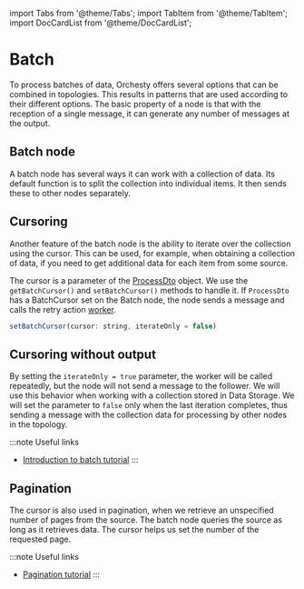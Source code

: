 import Tabs from '@theme/Tabs';
import TabItem from '@theme/TabItem';
import DocCardList from '@theme/DocCardList';

# Batch

To process batches of data, Orchesty offers several options that can be combined in topologies. This results in patterns that are used according to their different options. The basic property of a node is that with the reception of a single message, it can generate any number of messages at the output.

## Batch node
A batch node has several ways it can work with a collection of data. Its default function is to split the collection into individual items. It then sends these to other nodes separately.

## Cursoring
Another feature of the batch node is the ability to iterate over the collection using the cursor. This can be used, for example, when obtaining a collection of data, if you need to get additional data for each item from some source.

The cursor is a parameter of the [ProcessDto](../documentation/processDto) object. We use the `getBatchCursor()` and `setBatchCursor()` methods to handle it. If `ProcessDto` has a BatchCursor set on the Batch node, the node sends a message and calls the retry action [worker](../documentation/workers).

```js
setBatchCursor(cursor: string, iterateOnly = false)
```

## Cursoring without output
By setting the `iterateOnly = true` parameter, the worker will be called repeatedly, but the node will not send a message to the follower. We will use this behavior when working with a collection stored in Data Storage. We will set the parameter to `false` only when the last iteration completes, thus sending a message with the collection data for processing by other nodes in the topology.

:::note Useful links
- [Introduction to batch tutorial](../tutorials/introduction-to-batch)
:::

## Pagination
The cursor is also used in pagination, when we retrieve an unspecified number of pages from the source. The batch node queries the source as long as it retrieves data. The cursor helps us set the number of the requested page.

:::note Useful links
- [Pagination tutorial](../tutorials/pagination)
:::


